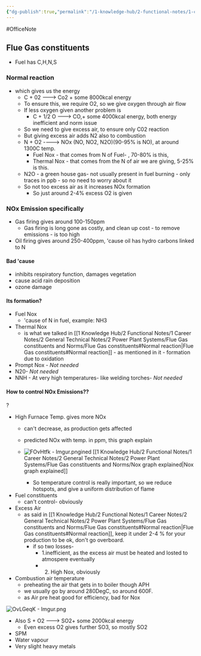 ```yaml
---
{"dg-publish":true,"permalink":"/1-knowledge-hub/2-functional-notes/1-career-notes/2-general-technical-notes/2-power-plant-systems/flue-gas-constituents-and-norms/flue-gas-constituents/","noteIcon":""}
---
```


#OfficeNote
## Flue Gas constituents
- Fuel has C,H,N,S
### Normal reaction
- which gives us the energy
    - C + 02 ---> Co2 + some 8000kcal energy
    - To ensure this, we require O2, so we give oxygen through air flow
    - If less oxygen given another problem is
	    - C + 1/2 O ---> CO,+ some 4000kcal energy, both energy inefficient and norm issue
    - So we need to give excess air, to ensure only C02 reaction
    - But giving excess air adds N2 also to combustion
    - N + O2 ----> NOx (NO, NO2, N2O)(90-95% is NO), at around 1300C temp.
        - Fuel Nox - that comes from N of Fuel- , 70-80% is this,
        - Thermal Nox - that comes from the N of air we are giving, 5-25% is this.
    - N2O - a green house gas- not usually present in fuel burning - only traces in ppb - so no need to worry about it
    - So not too excess air as it increases NOx formation
        - So just around 2-4% excess O2 is given
### NOx Emission specifically
- Gas firing gives around 100-150ppm
	- Gas firing is long gone as costly, and clean up cost - to remove emissions - is too high
- Oil firing gives around 250-400ppm, 'cause  oil has hydro carbons linked to N
 #### Bad 'cause
- inhibits respiratory function, damages vegetation
- cause acid rain deposition
- ozone damage
 #### Its formation?
- Fuel Nox
	- 'cause of N in fuel, example: NH3
 - Thermal Nox
	- is what we talked in [[1 Knowledge Hub/2 Functional Notes/1 Career Notes/2 General Technical Notes/2 Power Plant Systems/Flue Gas constituents and Norms/Flue Gas constituents#Normal reaction\|Flue Gas constituents#Normal reaction]] - as mentioned in it - formation due to oxidation
- Prompt Nox - *Not needed*
- N20- *Not needed*
- NNH - At very high temperatures- like welding torches- *Not needed*

#### How to control NOx Emissions??
?
- High Furnace Temp. gives more NOx
	- can't decrease, as production gets affected
	- predicted NOx with temp. in ppm, this graph explain
	- ![FOvHtfk - Imgur.png](/img/user/Obsidian%20Functional%20Stuff/z-All%20pdfs,%20Images%20&%20Small%20Excalidraws/FOvHtfk%20-%20Imgur.png)ined [[1 Knowledge Hub/2 Functional Notes/1 Career Notes/2 General Technical Notes/2 Power Plant Systems/Flue Gas constituents and Norms/Nox graph explained\|Nox graph explained]]
	
		-  So temperature control is really important, so we reduce hotspots, and give a uniform distribution of flame
- Fuel constituents
	- can't control- obviously
- Excess Air
	- as said in [[1 Knowledge Hub/2 Functional Notes/1 Career Notes/2 General Technical Notes/2 Power Plant Systems/Flue Gas constituents and Norms/Flue Gas constituents#Normal reaction\|Flue Gas constituents#Normal reaction]], keep it under 2-4 % for your production to be ok, don't go overboard.
		- if so two losses-
			- 1.inefficient, as the excess air must be heated and losted to atmospere eventually
			- 2. High Nox, obviously
- Combustion air temperature
	- preheating the air that gets in to boiler though APH
	 - we usually go by around 280DegC, so around 600F.
	 - as Air pre heat good for efficiency, bad for Nox
<!--SR:!2024-07-06,3,250-->
![OvLGeqK - Imgur.png](/img/user/Obsidian%20Functional%20Stuff/z-All%20pdfs,%20Images%20&%20Small%20Excalidraws/OvLGeqK%20-%20Imgur.png)

- Also S + O2 ---> SO2+ some 2000kcal energy
    - Even excess O2 gives further SO3, so mostly SO2
- SPM
- Water vapour
- Very slight heavy metals